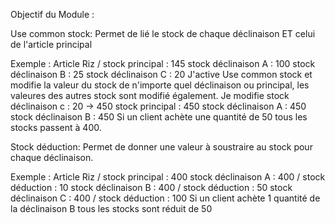 Objectif du Module :

Use common stock:
Permet de lié le stock de chaque déclinaison ET celui de l'article principal 

Exemple : Article Riz / stock principal : 145
                        stock déclinaison A : 100
                        stock déclinaison B : 25
                        stock déclinaison C : 20
J'active Use common stock et modifie la valeur du stock de n'importe quel déclinaison ou principal, les valeures des autres stock sont modifié également.
Je modifie              stock déclinaison c : 20 -> 450
                        stock principal : 450
                        stock déclinaison A : 450
                        stock déclinaison B : 450
Si un client achète une quantité de 50 tous les stocks passent à 400.

Stock déduction:
Permet de donner une valeur à soustraire au stock pour chaque déclinaison.

Exemple : Article Riz / stock principal : 400
                        stock déclinaison A : 400 / stock déduction : 10
                        stock déclinaison B : 400 / stock déduction : 50
                        stock déclinaison C : 400 / stock déduction : 100
Si un client achète 1 quantité de la déclinaison B tous les stocks sont réduit de 50
